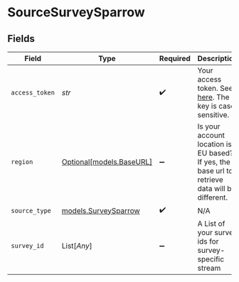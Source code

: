 # SourceSurveySparrow


## Fields

| Field                                                                                                                               | Type                                                                                                                                | Required                                                                                                                            | Description                                                                                                                         |
| ----------------------------------------------------------------------------------------------------------------------------------- | ----------------------------------------------------------------------------------------------------------------------------------- | ----------------------------------------------------------------------------------------------------------------------------------- | ----------------------------------------------------------------------------------------------------------------------------------- |
| `access_token`                                                                                                                      | *str*                                                                                                                               | :heavy_check_mark:                                                                                                                  | Your access token. See <a href="https://developers.surveysparrow.com/rest-apis#authentication">here</a>. The key is case sensitive. |
| `region`                                                                                                                            | [Optional[models.BaseURL]](../models/baseurl.md)                                                                                    | :heavy_minus_sign:                                                                                                                  | Is your account location is EU based? If yes, the base url to retrieve data will be different.                                      |
| `source_type`                                                                                                                       | [models.SurveySparrow](../models/surveysparrow.md)                                                                                  | :heavy_check_mark:                                                                                                                  | N/A                                                                                                                                 |
| `survey_id`                                                                                                                         | List[*Any*]                                                                                                                         | :heavy_minus_sign:                                                                                                                  | A List of your survey ids for survey-specific stream                                                                                |